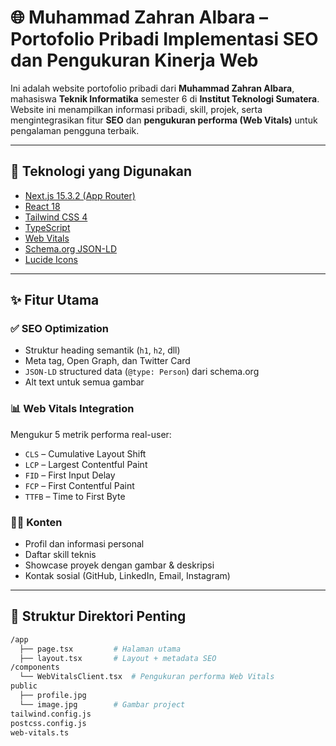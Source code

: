 # 🌐 Muhammad Zahran Albara – Portofolio Pribadi Implementasi SEO dan Pengukuran Kinerja Web

Ini adalah website portofolio pribadi dari **Muhammad Zahran Albara**, mahasiswa **Teknik Informatika** semester 6 di **Institut Teknologi Sumatera**. Website ini menampilkan informasi pribadi, skill, projek, serta mengintegrasikan fitur **SEO** dan **pengukuran performa (Web Vitals)** untuk pengalaman pengguna terbaik.

---

## 🚀 Teknologi yang Digunakan

- [Next.js 15.3.2 (App Router)](https://nextjs.org/)
- [React 18](https://reactjs.org/)
- [Tailwind CSS 4](https://tailwindcss.com/)
- [TypeScript](https://www.typescriptlang.org/)
- [Web Vitals](https://web.dev/vitals/)
- [Schema.org JSON-LD](https://schema.org/)
- [Lucide Icons](https://lucide.dev/)

---

## ✨ Fitur Utama

### ✅ SEO Optimization
- Struktur heading semantik (`h1`, `h2`, dll)
- Meta tag, Open Graph, dan Twitter Card
- `JSON-LD` structured data (`@type: Person`) dari schema.org
- Alt text untuk semua gambar

### 📊 Web Vitals Integration
Mengukur 5 metrik performa real-user:
- `CLS` – Cumulative Layout Shift
- `LCP` – Largest Contentful Paint
- `FID` – First Input Delay
- `FCP` – First Contentful Paint
- `TTFB` – Time to First Byte

### 👨‍💻 Konten
- Profil dan informasi personal
- Daftar skill teknis
- Showcase proyek dengan gambar & deskripsi
- Kontak sosial (GitHub, LinkedIn, Email, Instagram)

---


## 📁 Struktur Direktori Penting

```bash
/app
  ├── page.tsx         # Halaman utama
  ├── layout.tsx       # Layout + metadata SEO
/components
  └── WebVitalsClient.tsx  # Pengukuran performa Web Vitals
public
  ├── profile.jpg
  └── image.jpg        # Gambar project
tailwind.config.js
postcss.config.js
web-vitals.ts
